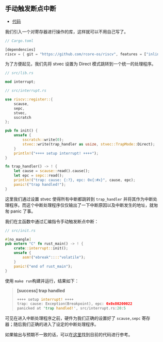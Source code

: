 ## 手动触发断点中断

* [代码](https://github.com/rcore-os/rCore_tutorial/tree/e40df6d48101f53a06e46e266372820ed8e17f33)

我们引入一个对寄存器进行操作的库，这样就可以不用自己写了。
```rust
// Cargo.toml

[dependencies]
riscv = { git = "https://github.com/rcore-os/riscv", features = ["inline-asm"] }
```

为了方便起见，我们先将 stvec 设置为 Direct 模式跳转到一个统一的处理程序。

```rust
// src/lib.rs

mod interrupt;

// src/interrupt.rs

use riscv::register::{
    scause,
    sepc,
    stvec,
    sscratch
};

pub fn init() {
    unsafe {
        sscratch::write(0);
        stvec::write(trap_handler as usize, stvec::TrapMode::Direct);
    }
    println!("++++ setup interrupt! ++++");
}

fn trap_handler() -> ! {
    let cause = scause::read().cause();
    let epc = sepc::read();
    println!("trap: cause: {:?}, epc: 0x{:#x}", cause, epc);
    panic!("trap handled!");
}
```

这里我们通过设置 stvec 使得所有中断都跳转到 ``trap_handler`` 并将其作为中断处理程序。而这个中断处理程序仅仅输出了一下中断原因以及中断发生的地址，就匆匆 panic 了事。

我们在主函数中通过汇编指令手动触发断点中断：

```rust
// src/init.rs

#[no_mangle]
pub extern "C" fn rust_main() -> ! {
    crate::interrupt::init();
    unsafe {
        asm!("ebreak"::::"volatile");
    }
    panic!("end of rust_main");
}
```

使用 ``make run``构建并运行，结果如下：

> **[success] trap handled**
> ```rust
> ++++ setup interrupt! ++++
> trap: cause: Exception(Breakpoint), epc: 0x0x80200022
> panicked at 'trap handled!', src/interrupt.rs:20:5
> ```

可见在进入中断处理程序之前，硬件为我们正确的设置好了 ``scause,sepc`` 寄存器；随后我们正确的进入了设定的中断处理程序。

如果输出与预期不一致的话，可以在[这里](https://github.com/rcore-os/rCore_tutorial/tree/e40df6d48101f53a06e46e266372820ed8e17f33)找到目前的代码进行参考。

